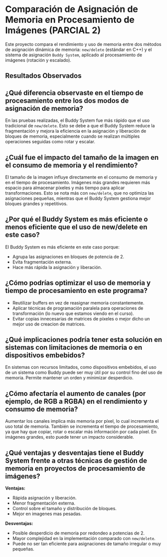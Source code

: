 # Comparación de Asignación de Memoria en Procesamiento de Imágenes (PARCIAL 2)

Este proyecto compara el rendimiento y uso de memoria entre dos métodos de asignación dinámica de memoria: `new/delete` (estándar en C++) y el sistema de asignación `Buddy System`, aplicado al procesamiento de imágenes (rotación y escalado).

## Resultados Observados

## ¿Qué diferencia observaste en el tiempo de procesamiento entre los dos modos de asignación de memoria?

En las pruebas realizadas, el Buddy System fue más rápido que el uso tradicional de `new/delete`. Esto se debe a que el Buddy System reduce la fragmentación y mejora la eficiencia en la asignación y liberación de bloques de memoria, especialmente cuando se realizan múltiples operaciones seguidas como rotar y escalar.

## ¿Cuál fue el impacto del tamaño de la imagen en el consumo de memoria y el rendimiento?

El tamaño de la imagen influye directamente en el consumo de memoria y en el tiempo de procesamiento. Imágenes más grandes requieren más espacio para almacenar píxeles y más tiempo para aplicar transformaciones. Esto se nota más con `new/delete`, que no optimiza las asignaciones pequeñas, mientras que el Buddy System gestiona mejor bloques grandes y repetitivos.

## ¿Por qué el Buddy System es más eficiente o menos eficiente que el uso de new/delete en este caso?

El Buddy System es más eficiente en este caso porque:
- Agrupa las asignaciones en bloques de potencia de 2.
- Evita fragmentación externa.
- Hace más rápida la asignación y liberación.

## ¿Cómo podrías optimizar el uso de memoria y tiempo de procesamiento en este programa?

- Reutilizar buffers en vez de reasignar memoria constantemente.
- Aplicar técnicas de programación paralela para operaciones de transformación (lo nuevo que estamos viendo en el curso).
- Evitar copias innecesarias de matrices de píxeles o mejor dicho un mejor uso de creacion de matrices.

## ¿Qué implicaciones podría tener esta solución en sistemas con limitaciones de memoria o en dispositivos embebidos?

En sistemas con recursos limitados, como dispositivos embebidos, el uso de un sistema como Buddy puede ser muy útil por su control fino del uso de memoria. Permite mantener un orden y minimizar desperdicio.

## ¿Cómo afectaría el aumento de canales (por ejemplo, de RGB a RGBA) en el rendimiento y consumo de memoria?

Aumentar los canales implica más memoria por píxel, lo cual incrementa el uso total de memoria. También se incrementa el tiempo de procesamiento, ya que hay que copiar, rotar o escalar más información por cada píxel. En imágenes grandes, esto puede tener un impacto considerable.

## ¿Qué ventajas y desventajas tiene el Buddy System frente a otras técnicas de gestión de memoria en proyectos de procesamiento de imágenes?

**Ventajas:**
- Rápida asignación y liberación.
- Menor fragmentación externa.
- Control sobre el tamaño y distribución de bloques.
- Mejor en imagenes mas pesadas.

**Desventajas:**
- Posible desperdicio de memoria por redondeo a potencias de 2.
- Mayor complejidad en la implementación comparado con `new/delete`.
- Puede no ser tan eficiente para asignaciones de tamaño irregular o muy pequeñas.

